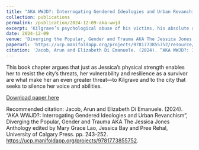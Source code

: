 ```yaml
---
title: "AKA WWJD?: Interrogating Gendered Ideologies and Urban Revanchism"
collection: publications
permalink: /publication/2024-12-09-aka-wwjd
excerpt: 'Kilgrave’s psychological abuse of his victims, his absolute and total control, his manipulation, and his dominance over their agency are all part of what makes him utterly terrifying: his powers are subtle exaggerations of very real human abilities.'
date: 2024-12-09
venue: 'Diverging the Popular, Gender and Trauma AKA The Jessica Jones Anthology'
paperurl: 'https://ucp.manifoldapp.org/projects/9781773855752/resource/chapter-15-aka-wwjd-interrogating-gendered-ideologies-and-urban-revanchism'
citation: 'Jacob, Arun and Elizabeth Di Emanuele. (2024). “AKA WWJD?: Interrogating Gendered Ideologies and Urban Revanchism”, Diverging the Popular, Gender and Trauma AKA The Jessica Jones Anthology edited by Mary Grace Lao, Jessica Bay and Pree Rehal, University of Calgary Press. pp. 243-252. https://ucp.manifoldapp.org/projects/9781773855752.'
---
```

 This book chapter argues that just as Jessica’s physical strength enables her to resist the city’s threats, her vulnerability and resilience as a survivor are what make her an even greater threat—to Kilgrave and to the city that seeks to silence her voice and abilities. 
 
[Download paper here](https://ucp.manifoldapp.org/projects/9781773855752/resource/chapter-15-aka-wwjd-interrogating-gendered-ideologies-and-urban-revanchism)

Recommended citation: Jacob, Arun and Elizabeth Di Emanuele. (2024). “AKA WWJD?: Interrogating Gendered Ideologies and Urban Revanchism”, Diverging the Popular, Gender and Trauma AKA The Jessica Jones Anthology edited by Mary Grace Lao, Jessica Bay and Pree Rehal, University of Calgary Press. pp. 243-252. https://ucp.manifoldapp.org/projects/9781773855752.
